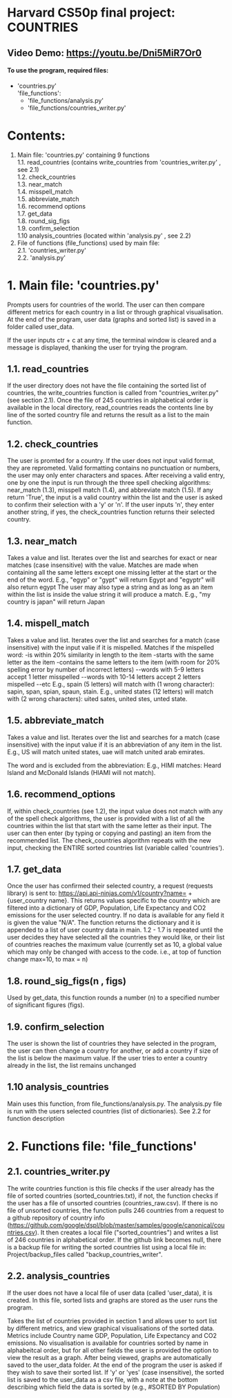 # Harvard CS50p final project: COUNTRIES


## Video Demo:  <https://youtu.be/Dni5MiR7Or0>


#### To use the program, required files: 
- 'countries.py'  
'file_functions': 
    - 'file_functions/analysis.py'    
    - 'file_functions/countries_writer.py'

# Contents:
1. Main file: 'countries.py' containing 9 functions  
    1.1. read_countries (contains write_countries from 'countries_writer.py' , see 2.1)  
    1.2. check_countries  
    1.3. near_match   
    1.4. misspell_match   
    1.5. abbreviate_match   
    1.6. recommend options  
    1.7. get_data  
    1.8. round_sig_figs  
    1.9. confirm_selection  
    1.10 analysis_countries (located within 'analysis.py' , see 2.2)  
2. File of functions (file_functions) used by main file:  
    2.1. 'countries_writer.py'  
    2.2. 'analysis.py'  



# 1. Main file: 'countries.py'
Prompts users for countries of the world. The user can then compare different metrics for each country in a list or through
graphical visualisation. At the end of the program, user data (graphs and sorted list) is saved in a folder called user_data.

If the user inputs ctr + c at any time, the terminal window is cleared and a message is displayed, thanking the user for
trying the program.

## 1.1. read_countries
If the user directory does not have the file containing the sorted list of countries, the write_countries function is called
from "countries_writer.py" (see section 2.1). Once the file of 245 countries in alphabetical order is available in the local
directory, read_countries reads the contents line by line of the sorted country file and returns the result as a list to the
main function.

## 1.2. check_countries
The user is promted for a country. If the user does not input valid format, they are reprometed. Valid formatting contains
no punctuation or numbers, the user may only enter characters and spaces. After receiving a valid entry, one by one  the input
is run through the three spell checking algorithms: near_match (1.3), misspell match (1.4), and abbreviate match (1.5). If any
return 'True', the input is a valid country within the list and the user is asked to confirm their selection with a 'y' or 'n'.
If the user inputs 'n', they enter another string, if yes, the check_countries function returns their selected country.

## 1.3. near_match
Takes a value and list. Iterates over the list and searches for exact or near matches (case insensitive) with the value.
Matches are made when containing all the same letters except one missing letter at the start or the end of the word.
E.g., "egyp" or "gypt" will return Egypt and "egyptr" will also return egypt
The user may also type a string and as long as an item within the list is inside the value string it will produce a match.
E.g., "my country is japan" will return Japan

## 1.4. mispell_match
Takes a value and list. Iterates over the list and searches for a match (case insensitive) with the input valie if it is
mispelled.
Matches if the mispelled word:
    -is within 20% similarity in length to the item
    -starts with the same letter as the item
    -contains the same letters to the item (with room for 20% spelling error by number of incorrect letters)
        --words with 5-9 letters accept 1 letter misspelled
        --words with 10-14 letters accept 2 letters mispelled
        --etc
E.g., spain (5 letters) will match with (1 wrong character): sapin, span, spian, spaun, stain.
E.g., united states (12 letters) will match with (2 wrong characters): uited sates, united stes, unted state.

## 1.5. abbreviate_match
Takes a value and list. Iterates over the list and searches for a match (case insensitive) with the input value if it is
an abbreviation of any item in the list.
E.g., US will match united states, uae will match united arab emirates.

The word and is excluded from the abbreviation:
E.g., HIMI matches: Heard Island and McDonald Islands (HIAMI will not match).

## 1.6. recommend_options
If, within check_countries (see 1.2), the input value does not match with any of the spell check algorithms, the user is
provided with a list of all the countries within the list that start with the same letter as their input. The user can then
enter (by typing or copying and pasting) an item from the recommended list. The check_countries algorithm repeats with the
new input, checking the ENTIRE sorted countries list (variable called 'countries').

## 1.7. get_data
Once the user has confirmed their selected country, a request (requests library) is sent to:
https://api.api-ninjas.com/v1/country?name= + {user_country name}.
This returns values specific to the country which are filtered into a dictionary of GDP, Population, Life Expectancy and CO2
emissions for the user selected country. If no data is available for any field it is given the value "N/A". The function returns
the dictionary and it is appended to a list of user country data in main. 1.2 - 1.7 is repeated until the user decides they have
selected all the countries they would like, or their list of countries reaches the maximum value (currently set as 10, a global value
which may only be changed with access to the code. i.e., at top of function change max=10, to max = n)

## 1.8. round_sig_figs(n , figs)
Used by get_data, this function rounds a number (n) to a specified number of significant figures (figs).

## 1.9. confirm_selection
The user is shown the list of countries they have selected in the program, the user can then change a country for another, or add
a country if size of the list is below the maximum value. If the user tries to enter a country already in the list, the list remains
unchanged

## 1.10 analysis_countries
Main uses this function, from file_functions/analysis.py. The analysis.py file is run with the users selected countries (list of
dictionaries). See 2.2 for function description


# 2. Functions file: 'file_functions'

## 2.1. countries_writer.py
The write countries function is this file checks if the user already has the file of sorted countries
(sorted_countries.txt), if not, the function checks if the user has a file of unsorted countries (countries_raw.csv).
If there is no file of unsorted countries, the function pulls 246 countries from a request to a
github repository of country info (https://github.com/google/dspl/blob/master/samples/google/canonical/countries.csv).
It then creates a local file ("sorted_countries") and writes a list of 246 countries in alphabetical order.
If the github link becomes null, there is a backup file for writing the sorted countries list using a local file in:
Project/backup_files called "backup_countries_writer".

## 2.2. analysis_countries
If the user does not have a local file of user data (called 'user_data), it is created. In this file, sorted lists and
graphs are stored as the user runs the program.

Takes the list of countries provided in section 1 and allows user to sort list by different metrics, and view graphical
visualisations of the sorted data. Metrics include Country name GDP, Population, Life Expectancy and CO2 emissions. No
visualisation is available for countries sorted by name in alphabeitcal order, but for all other fields the user is provided
the option to view the result as a graph. After being viewed, graphs are automatically saved to the user_data folder.
At the end of the program the user is asked if they wish to save their sorted list. If 'y' or 'yes' (case insensitive),
the sorted list is saved to the user_data as a csv file, with a note at the bottom describing which field the data is sorted
by (e.g., #SORTED BY Population)

